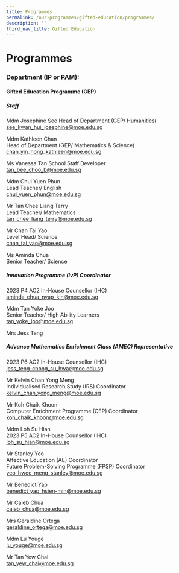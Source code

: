 ```yaml
---
title: Programmes
permalink: /our-programmes/gifted-education/programmes/
description: ""
third_nav_title: Gifted Education
---
```

# **Programmes**

### **Department (IP or PAM):**

#### **Gifted  Education Programme (GEP)**

##### **Staff**

Mdm Josephine See
Head of Department (GEP/ Humanities)&nbsp;<br>
[see\_kwan\_hui\_josephine@moe.edu.sg](mailto:see_kwan_hui_josephine@moe.edu.sg)

Mdm Kathleen Chan <br>
Head of Department (GEP/ Mathematics &amp; Science)&nbsp;
[chan\_yin\_hong\_kathleen@moe.edu.sg](mailto:chan_yin_hong_kathleen@moe.edu.sg)

Ms Vanessa Tan
School Staff Developer&nbsp;<br>
[tan\_bee\_choo\_b@moe.edu.sg](mailto:tan_bee_choo_b@moe.edu.sg)  

Mdm Chui Yuen Phun  
Lead Teacher/ English  
[chui\_yuen\_phun@moe.edu.sg](mailto:chui_yuen_phun@moe.edu.sg)

Mr Tan Chee Liang Terry  
Lead Teacher/ Mathematics  
[tan\_chee\_liang\_terry@moe.edu.sg](mailto:tan_chee_liang_terry@moe.edu.sg)

Mr Chan Tai Yao  
Level Head/ Science  
[chan\_tai\_yao@moe.edu.sg](mailto:chan_tai_yao@moe.edu.sg)

Ms Aminda Chua  
Senior Teacher/ Science&nbsp;

##### **Innovation Programme (IvP) Coordinator**&nbsp;

2023 P4 AC2 In-House Counsellor (IHC)  
[aminda\_chua\_nyap\_kin@moe.edu.sg](mailto:aminda_chua_nyap_kin@moe.edu.sg)

Mdm Tan Yoke Joo  
Senior Teacher/ High Ability Learners<br>
[tan\_yoke\_joo@moe.edu.sg](mailto:tan_yoke_joo@moe.edu.sg)

Mrs Jess Teng

##### **Advance Mathematics Enrichment Class (AMEC) Representative**

2023 P6 AC2 In-House Counsellor (IHC)  
[jess\_teng-chong\_su\_hwa@moe.edu.sg](mailto:jess_teng-chong_su_hwa@moe.edu.sg)

Mr Kelvin Chan Yong Meng <br>
Individualised Research Study (IRS) Coordinator  
[kelvin\_chan\_yong\_meng@moe.edu.sg](mailto:kelvin_chan_yong_meng@moe.edu.sg)

Mr Koh Chaik Khoon  
Computer Enrichment Programme (CEP) Coordinator  
[koh\_chaik\_khoon@moe.edu.sg](mailto:koh_chaik_khoon@moe.edu.sg)  

Mdm Loh Su Hian  
2023 P5 AC2 In-House Counsellor (IHC)  
[loh\_su\_hian@moe.edu.sg](mailto:loh_su_hian@moe.edu.sg)

  
Mr Stanley Yeo<br>
Affective Education (AE) Coordinator  
Future Problem-Solving Programme (FPSP) Coordinator
[yeo\_hwee\_meng\_stanley@moe.edu.sg](mailto:yeo_hwee_meng_stanley@moe.edu.sg)

Mr Benedict Yap  
[benedict\_yap\_hsien-min@moe.edu.sg](mailto:benedict_yap_hsien-min@moe.edu.sg)

  

Mr Caleb Chua<br>
[caleb\_chua@moe.edu.sg](mailto:caleb_chua@moe.edu.sg)

  

Mrs Geraldine Ortega  
[geraldine\_ortega@moe.edu.sg](mailto:geraldine_ortega@moe.edu.sg)

Mdm Lu Youge <br>
[lu\_youge@moe.edu.sg](mailto:lu_youge@moe.edu.sg)

Mr Tan Yew Chai<br>
[tan\_yew\_chai@moe.edu.sg](mailto:tan_yew_chai@moe.edu.sg)